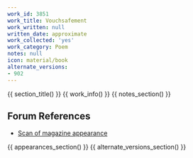 ```yaml
---
work_id: 3851
work_title: Vouchsafement
work_written: null
written_date: approximate
work_collected: 'yes'
work_category: Poem
notes: null
icon: material/book
alternate_versions:
- 902
---
```


{{ section_title() }}
{{ work_info() }}
{{ notes_section() }}
## Forum References
- [Scan of magazine appearance](https://bukowskiforum.com/threads/vouchsafement-wormwood-review-no-142-1996.12818/)

{{ appearances_section() }}
{{ alternate_versions_section() }}